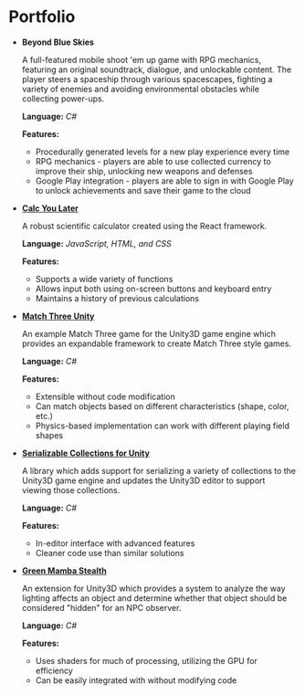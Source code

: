# Portfolio

- **Beyond Blue Skies**
    
    A full-featured mobile shoot 'em up game with RPG mechanics, featuring an original soundtrack, dialogue, and unlockable content. The player steers a spaceship through various spacescapes, fighting a variety of enemies and avoiding environmental obstacles while collecting power-ups.
 
    **Language:** _C#_
    
    **Features:**
    - Procedurally generated levels for a new play experience every time
    - RPG mechanics - players are able to use collected currency to improve their ship, unlocking new weapons and defenses
    - Google Play integration - players are able to sign in with Google Play to unlock achievements and save their game to the cloud
   
- **[Calc You Later](https://dameonl.github.io/CalcYouLater/calcyoulater.html)**
    
    A robust scientific calculator created using the React framework.
 
    **Language:** _JavaScript, HTML, and CSS_
    
    **Features:**
    - Supports a wide variety of functions
    - Allows input both using on-screen buttons and keyboard entry
    - Maintains a history of previous calculations

- **[Match Three Unity](https://github.com/DameonL/MatchThreeUnity)**

    An example Match Three game for the Unity3D game engine which provides an expandable framework to create Match Three style games.

    **Language:** _C#_
    
    **Features:**
    - Extensible without code modification
    - Can match objects based on different characteristics (shape, color, etc.)
    - Physics-based implementation can work with different playing field shapes

- **[Serializable Collections for Unity](https://github.com/DameonL/Serializable-Collections-For-Unity)**
 
    A library which adds support for serializing a variety of collections to the Unity3D game engine and updates the Unity3D editor to support viewing those collections.

    **Language:** _C#_
    
    **Features:**
    - In-editor interface with advanced features
    - Cleaner code use than similar solutions

- **[Green Mamba Stealth](https://github.com/DameonL/GreenMambaStealth)**

    An extension for Unity3D which provides a system to analyze the way lighting affects an object and determine whether that object should be considered "hidden" for an NPC observer.
 
    **Language:** _C#_
    
    **Features:**
    - Uses shaders for much of processing, utilizing the GPU for efficiency
    - Can be easily integrated with without modifying code
